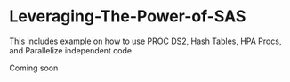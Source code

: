 # Leveraging-The-Power-of-SAS
This includes example on how to use PROC DS2, Hash Tables, HPA Procs, and Parallelize independent code


Coming soon
